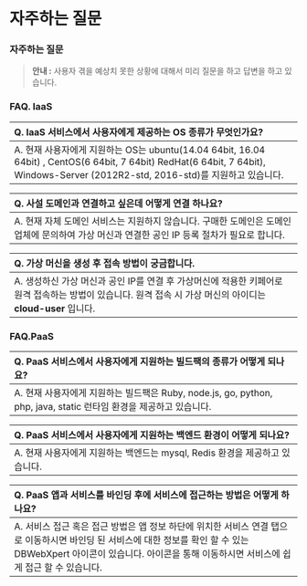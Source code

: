 # 자주하는 질문

### 자주하는 질문

> **안내 :** 사용자 겪을 예상치 못한 상황에 대해서 미리 질문을 하고 답변을 하고 있습니다.

### **FAQ. IaaS**

| Q. IaaS 서비스에서 사용자에게 제공하는 OS 종류가 무엇인가요? |
| :--- |
| A. 현재 사용자에게 지원하는 OS는 ubuntu\(14.04 64bit, 16.04 64bit\) , CentOS\(6 64bit, 7 64bit\) RedHat\(6 64bit, 7 64bit\), Windows-Server \(2012R2-std, 2016-std\)를 지원하고 있습니다. |

| Q. 사설 도메인과 연결하고 싶은데 어떻게 연결 하나요? |
| :--- |
| A. 현재 자체 도메인 서비스는 지원하지 않습니다. 구매한 도메인은 도메인 업체에 문의하여 가상 머신과 연결한 공인 IP 등록 절차가 필요로 합니다. |

| Q. 가상 머신을 생성 후 접속 방법이 궁금합니다. |
| :--- |
| A. 생성하신 가상 머신과 공인 IP를 연결 후 가상머신에 적용한 키페어로 원격 접속하는 방법이 있습니다. 원격 접속 시 가상 머신의 아이디는 **cloud-user** 입니다. |

### **FAQ.PaaS**

| Q. PaaS 서비스에서 사용자에게 지원하는 빌드팩의 종류가 어떻게 되나요? |
| :--- |
| A. 현재 사용자에게 지원하는 빌드팩은 Ruby, node.js, go, python, php, java, static 런타임 환경을 제공하고 있습니다. |

| Q. PaaS 서비스에서 사용자에게 지원하는 백엔드 환경이 어떻게 되나요? |
| :--- |
| A. 현재 사용자에게 지원하는 백엔드는 mysql, Redis 환경을 제공하고 있습니다. |

| Q. PaaS 앱과 서비스를 바인딩 후에 서비스에 접근하는 방법은 어떻게 하나요? |
| :--- |
| A. 서비스 접근 혹은 접근 방법은 앱 정보 하단에 위치한 서비스 연결 탭으로 이동하시면 바인딩 된 서비스에 대한 정보를 확인 할 수 있는 DBWebXpert 아이콘이 있습니다. 아이콘을 통해 이동하시면 서비스에 쉽게 접근 할 수 있습니다. |

